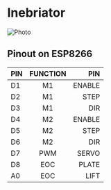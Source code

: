 # Inebriator

![Photo](https://i.ibb.co/G76jqmb/IMG-0576.jpg)

## Pinout on ESP8266


| PIN           | FUNCTION      | PIN     |
| ------------- |:-------------:| -------:|
|D1             | M1            | ENABLE  |
|D2             | M1            |   STEP  |
|D3             | M1            | DIR     |
|D4             | M2            | ENABLE  |
|D5             | M2            | STEP    |
|D6             | M2            | DIR     |
|D7             | PWM           | SERVO   |
|D8             | EOC           | PLATE   |
|A0             | EOC           | LIFT    |

